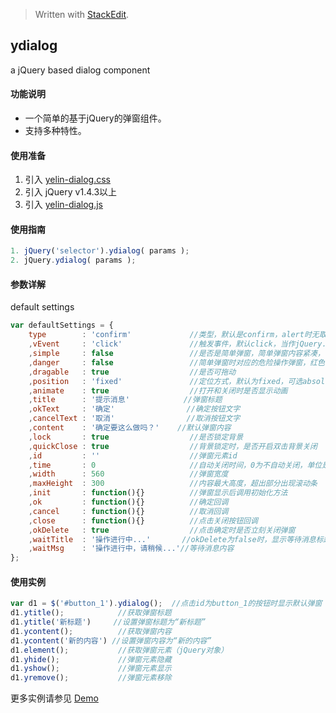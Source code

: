 > Written with [StackEdit](https://stackedit.io/).

## ydialog ##
a jQuery based dialog component

#### 功能说明 ####

* 一个简单的基于jQuery的弹窗组件。  
* 支持多种特性。

#### 使用准备 ####

1. 引入 [yelin-dialog.css](https://github.com/xincici/ydialog/blob/master/css/yelin-dialog.css)
2. 引入 jQuery v1.4.3以上
3. 引入 [yelin-dialog.js](https://github.com/xincici/ydialog/blob/master/js/yelin-dialog.js)

#### 使用指南 ####

``` javascript
1. jQuery('selector').ydialog( params );
2. jQuery.ydialog( params );
```

#### 参数详解 ####
default settings
``` javascript
var defaultSettings = {
    type        : 'confirm'             //类型，默认是confirm，alert时无取消按钮
    ,vEvent     : 'click'               //触发事件，默认click，当作jQuery.fn.ydialog使用时
    ,simple     : false                 //是否是简单弹窗，简单弹窗内容紧凑，一般内容为一句话
    ,danger     : false                 //简单弹窗时对应的危险操作弹窗，红色警告图标
    ,dragable   : true                  //是否可拖动
    ,position   : 'fixed'               //定位方式，默认为fixed，可选absolute
    ,animate    : true                  //打开和关闭时是否显示动画
    ,title      : '提示消息'            //弹窗标题
    ,okText     : '确定'                //确定按钮文字
    ,cancelText : '取消'                //取消按钮文字
    ,content    : '确定要这么做吗？'    //默认弹窗内容
    ,lock       : true                  //是否锁定背景
    ,quickClose : true                  //背景锁定时，是否开启双击背景关闭
    ,id         : ''                    //弹窗元素id
    ,time       : 0                     //自动关闭时间，0为不自动关闭，单位是秒
    ,width      : 560                   //弹窗宽度
    ,maxHeight  : 300                   //内容最大高度，超出部分出现滚动条
    ,init       : function(){}          //弹窗显示后调用初始化方法
    ,ok         : function(){}          //确定回调
    ,cancel     : function(){}          //取消回调
    ,close      : function(){}          //点击关闭按钮回调
    ,okDelete   : true                  //点击确定时是否立刻关闭弹窗
    ,waitTitle  : '操作进行中...'       //okDelete为false时，显示等待消息标题
    ,waitMsg    : '操作进行中，请稍候...'//等待消息内容
};
```

#### 使用实例 ####

``` javascript
var d1 = $('#button_1').ydialog();  //点击id为button_1的按钮时显示默认弹窗
d1.ytitle();            //获取弹窗标题
d1.ytitle('新标题')     //设置弹窗标题为“新标题”
d1.ycontent();          //获取弹窗内容
d1.ycontent('新的内容') //设置弹窗内容为“新的内容”
d1.element();           //获取弹窗元素（jQuery对象）
d1.yhide();             //弹窗元素隐藏
d1.yshow();             //弹窗元素显示
d1.yremove();           //弹窗元素移除
```
更多实例请参见 [Demo](https://github.com/xincici/ydialog/blob/master/index.html)
